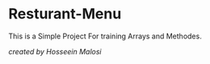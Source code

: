 # Resturant-Menu

This is a Simple Project For training Arrays and Methodes.

<i>created by Hosseein Malosi</i>
